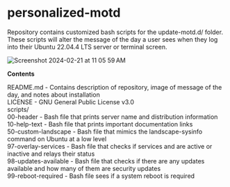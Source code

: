 # personalized-motd

Repository contains customized bash scripts for the update-motd.d/ folder. These scripts will alter the message of the day a user sees when they log into their Ubuntu 22.04.4 LTS server or terminal screen.

![Screenshot 2024-02-21 at 11 05 59 AM](https://github.com/Heisenberg-UP/personalized-motd/assets/99283516/cdead9f4-4906-4883-921f-4492c5a9ff85)

**Contents**                
                
README.md - Contains description of repository, image of message of the day, and notes about installation                
LICENSE - GNU General Public License v3.0    
scripts/    
            00-header - Bash file that prints server name and distribution information      
        10-help-text - Bash file that prints important documentation links    
        50-custom-landscape - Bash file that mimics the landscape-sysinfo command on Ubuntu at a low level    
        97-overlay-services - Bash file that checks if services and are active or inactive and relays their status    
        98-updates-available - Bash file that checks if there are any updates available and how many of them are security updates    
        99-reboot-required - Bash file sees if a system reboot is required    

